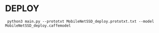 # DEPLOY
	 python3 main.py --prototxt MobileNetSSD_deploy.prototxt.txt --model MobileNetSSD_deploy.caffemodel
